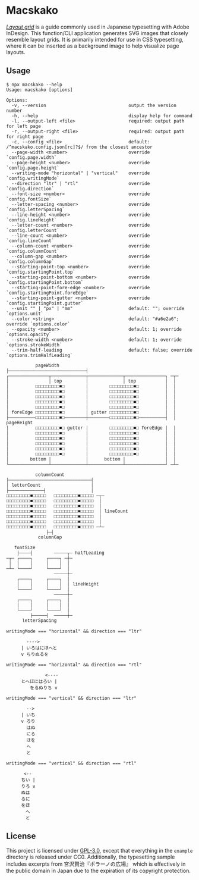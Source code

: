 # Macskako

[_Layout grid_](https://helpx.adobe.com/indesign/using/layout-grids.html) is a guide commonly used in Japanese typesetting with Adobe InDesign. This function/CLI application generates SVG images that closely resemble layout grids. It is primarily intended for use in CSS typesetting, where it can be inserted as a background image to help visualize page layouts.

## Usage

```
$ npx macskako --help
Usage: macskako [options]

Options:
  -v, --version                               output the version number
  -h, --help                                  display help for command
  -l, --output-left <file>                    required: output path for left page
  -r, --output-right <file>                   required: output path for right page
  -c, --config <file>                         default: /^macskako.config.json[rc]?$/ from the closest ancestor
  --page-width <number>                       override `config.page.width`
  --page-height <number>                      override `config.page.height`
  --writing-mode "horizontal" | "vertical"    override `config.writingMode`
  --direction "ltr" | "rtl"                   override `config.direction`
  --font-size <number>                        override `config.fontSize`
  --letter-spacing <number>                   override `config.letterSpacing`
  --line-height <number>                      override `config.lineHeight`
  --letter-count <number>                     override `config.letterCount`
  --line-count <number>                       override `config.lineCount`
  --column-count <number>                     override `config.columnCount`
  --column-gap <number>                       override `config.columnGap`
  --starting-point-top <number>               override `config.startingPoint.top`
  --starting-point-bottom <number>            override `config.startingPoint.bottom`
  --starting-point-fore-edge <number>         override `config.startingPoint.foreEdge`
  --starting-point-gutter <number>            override `config.startingPoint.gutter`
  --unit "" | "px" | "mm"                     default: ""; override `options.unit`
  --color <string>                            default: "#a6e2a6"; override `options.color`
  --opacity <number>                          default: 1; override `options.opacity`
  --stroke-width <number>                     default: 1; override `options.strokeWidth`
  --trim-half-leading                         default: false; override `options.trimHalfLeading`
```

<!-- prettier-ignore-start -->
<!-- EAWの違いでGitHub上の表示とVS Codeのプレビューの両方が崩れないように、GitHubと同じフォント（`getComputedStyle($0).fontFamily`）を指定。GitHubでは単に無視される。 -->
<pre><code style="font-family: ui-monospace, SFMono-Regular, 'SF Mono', Menlo, Consolas, 'Liberation Mono', monospace;">           pageWidth
├─────────────────────────────┤
┌───────────────┬─────────────┬─────────────┬───────────────┐ ─┬─
│               │ top         │             │ top           │  │
│          □□□□□□□□□■□        │        □□□□□□□□□■□          │  │
│          □□□□□□□□□■□        │        □□□□□□□□□■□          │  │
│          □□□□□□□□□■□        │        □□□□□□□□□■□          │  │
│          □□□□□□□□□■□        │        □□□□□□□□□■□          │  │
│          □□□□□□□□□■□        │        □□□□□□□□□■□          │  │
│ foreEdge □□□□□□□□□■□        │ gutter □□□□□□□□□■□          │  │
├──────────□□□□□□□□□■□────────┼────────□□□□□□□□□■□──────────┤  │ pageHeight
│          □□□□□□□□□■□ gutter │        □□□□□□□□□■□ foreEdge │  │
│          □□□□□□□□□■□        │        □□□□□□□□□■□          │  │
│          □□□□□□□□□■□        │        □□□□□□□□□■□          │  │
│          □□□□□□□□□■□        │        □□□□□□□□□■□          │  │
│          □□□□□□□□□■□        │        □□□□□□□□□■□          │  │
│          □□□□□□□□□■□        │        □□□□□□□□□■□          │  │
│        bottom │             │      bottom │               │  │
└───────────────┴─────────────┴─────────────┴───────────────┘ ─┴─

           columnCount
├───────────────────────────────┤
│ letterCount                   │
├─────────────┤                 │
□□□□□□□□□■□□□□□   □□□□□□□□□■□□□□□ ─┬─
□□□□□□□□□■□□□□□   □□□□□□□□□■□□□□□  │
□□□□□□□□□■□□□□□   □□□□□□□□□■□□□□□  │
□□□□□□□□□■□□□□□   □□□□□□□□□■□□□□□  │ lineCount
□□□□□□□□□■□□□□□   □□□□□□□□□■□□□□□  │
□□□□□□□□□■□□□□□   □□□□□□□□□■□□□□□  │
□□□□□□□□□■□□□□□   □□□□□□□□□■□□□□□ ─┴─
               ├─┤
            columnGap

   fontSize
    ├────┤        ─────┬─ halfLeading
─┬─ ┌────┐     ┌────┐ ─┼─
 │  │    │     │    │  │
─┴─ └────┘     └────┘  │
                  ─────┼─
    ┌────┐     ┌────┐  │
    │    │     │    │  │ lineHeight
    └────┘     └────┘  │
                  ─────┼─
    ┌────┐     ┌────┐  │
    │    │     │    │  │
    └────┘     └────┘  │
         ├─────┤  ─────┼─
      letterSpacing</code></pre>

<dl>
<dt><code>writingMode === "horizontal" && direction === "ltr"</code></dt><dd><pre><code>  ---->
| いろはにほへと
v ちりぬるを</code></pre></dd>
<dt><code>writingMode === "horizontal" && direction === "rtl"</code></dt><dd><pre><code>         <----
とへほにはろい |
　　をるぬりち v</code></pre></dd>
<dt><code>writingMode === "vertical" && direction === "ltr"</code></dt><dd><pre><code>  -->
| いち
v ろり
  はぬ
  にる
  ほを
  へ
  と</code></pre></dd>
<dt><code>writingMode === "vertical" && direction === "rtl"</code></dt><dd><pre><code> <--
ちい |
りろ v
ぬは
るに
をほ
　へ
　と</code></pre></dd>
</dl>

<!-- prettier-ignore-end -->

## License

This project is licensed under [GPL-3.0](LICENSE), except that everything in the `example` directory is released under CC0. Additionally, the typesetting sample includes excerpts from 宮沢賢治『ポラーノの広場』 which is effectively in the public domain in Japan due to the expiration of its copyright protection.

